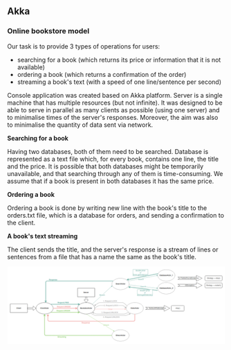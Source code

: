 ## Akka

### Online bookstore model

Our task is to provide 3 types of operations for users:

- searching for a book (which returns its price or information that it is not available)
- ordering a book (which returns a confirmation of the order)
- streaming a book's text (with a speed of one line/sentence per second)

Console application was created based on Akka platform. Server is a single machine that has multiple resources (but not infinite). It was designed to be able to serve in parallel as many clients as possible (using one server) and to minimalise times of the server's responses. Moreover, the aim was also to minimalise the quantity of data sent via network. 

**Searching for a book**

Having two databases, both of them need to be searched. Database is represented as a text file which, for every book, contains one line, the title and the price. It is possible that both databases might be temporarily unavailable, and that searching through any of them is time-consuming. We assume that if a book is present in both databases it has the same price.

**Ordering a book**

Ordering a book is done by writing new line with the book's title to the orders.txt file, which is a database for orders, and sending a confirmation to the client.

**A book's text streaming**

The client sends the title, and the server's response is a stream of lines or sentences from a file that has a name the same as the book's title.


![scheme](schemat.png)
